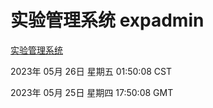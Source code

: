 # 实验管理系统 expadmin
[实验管理系统](http://27.19.32.45:56808/expadmin-782313d2-e1b1-4ea7-932e-3a55e6a1a4d0/)

2023年 05月 26日 星期五 01:50:08 CST

2023年 05月 25日 星期四 17:50:08 GMT
